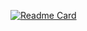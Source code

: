 [![Readme Card](https://github-readme-stats.vercel.app/api/pin/?username=admin-teamproworld&repo=daepicbetaboi)](https://github.com/admin-teamproworld/daepicbetaboi)
